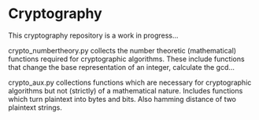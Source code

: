 # Cryptography

This cryptography repository is a work in progress...

crypto_numbertheory.py collects the number theoretic (mathematical) functions required for cryptographic algorithms. These include functions that change the base representation of an integer, calculate the gcd...

crypto_aux.py collections functions which are necessary for cryptographic algorithms but not (strictly) of a mathematical nature. Includes functions which turn plaintext into bytes and bits. Also hamming distance of two plaintext strings. 
